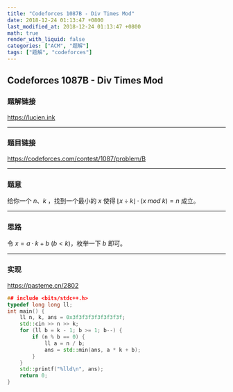 ```yaml
---
title: "Codeforces 1087B - Div Times Mod"
date: 2018-12-24 01:13:47 +0800
last_modified_at: 2018-12-24 01:13:47 +0800
math: true
render_with_liquid: false
categories: ["ACM", "题解"]
tags: ["题解", "codeforces"]
---
```


## Codeforces 1087B - Div Times Mod

### 题解链接

https://lucien.ink

---
### 题目链接

https://codeforces.com/contest/1087/problem/B

---
### 题意

给你一个 $n$、$k$ ，找到一个最小的 $x$ 使得 $\lfloor x \div k \rfloor \cdot (x\ mod\ k) = n$ 成立。

---
### 思路

令 $x = a \cdot k + b\ (b < k)$，枚举一下 $b$ 即可。

---
### 实现

https://pasteme.cn/2802

```cpp
## include <bits/stdc++.h>
typedef long long ll;
int main() {
    ll n, k, ans = 0x3f3f3f3f3f3f3f3f;
    std::cin >> n >> k;
    for (ll b = k - 1; b >= 1; b--) {
        if (n % b == 0) {
            ll a = n / b;
            ans = std::min(ans, a * k + b);
        }
    }
    std::printf("%lld\n", ans);
    return 0;
}

```